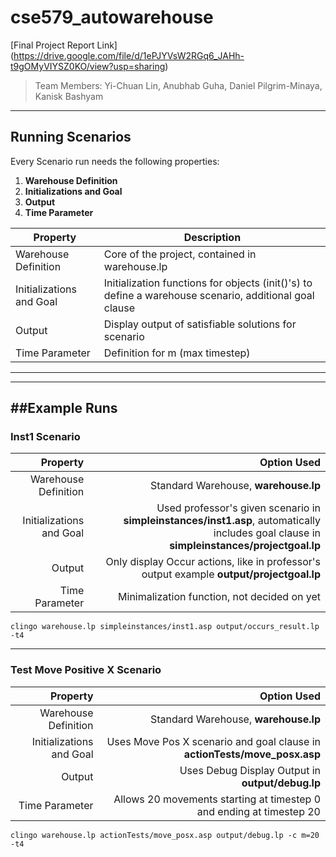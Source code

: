 # cse579_autowarehouse
[Final Project Report Link] (https://drive.google.com/file/d/1ePJYVsW2RGq6_JAHh-t9gOMyVIYSZ0KO/view?usp=sharing)
> Team Members: Yi-Chuan Lin, Anubhab Guha, Daniel Pilgrim-Minaya, Kanisk Bashyam
 
----
## Running Scenarios

Every Scenario run needs the following properties:

1. __Warehouse Definition__
2. __Initializations and Goal__
3. __Output__
4. __Time Parameter__

| Property | Description |
| ------ | ----------- |
| Warehouse Definition   | Core of the project, contained in warehouse.lp |
| Initializations and Goal | Initialization functions for objects (init()'s) to define a warehouse scenario, additional goal clause
| Output    | Display output of satisfiable solutions for scenario |
| Time Parameter    | Definition for m (max timestep) |
---
---
##Example Runs
---
### Inst1 Scenario

| Property | Option Used |
| ------:| -----------:|
| Warehouse Definition   | Standard Warehouse, __warehouse.lp__ |
| Initializations and Goal | Used professor's given scenario in __simpleinstances/inst1.asp__, automatically includes goal clause in __simpleinstances/projectgoal.lp__  |
| Output    | Only display Occur actions, like in professor's output example __output/projectgoal.lp__  |
| Time Parameter    | Minimalization function, not decided on yet |

```
clingo warehouse.lp simpleinstances/inst1.asp output/occurs_result.lp -t4
```
---
### Test Move Positive X Scenario

| Property | Option Used |
| ------:| -----------:|
| Warehouse Definition   | Standard Warehouse, __warehouse.lp__ |
| Initializations and Goal | Uses Move Pos X scenario and goal clause in __actionTests/move_posx.asp__  |
| Output    | Uses Debug Display Output in __output/debug.lp__  |
| Time Parameter    | Allows 20 movements starting at timestep 0 and ending at timestep 20 |

```
clingo warehouse.lp actionTests/move_posx.asp output/debug.lp -c m=20 -t4
```
